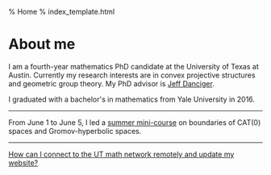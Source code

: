 % Home
% index_template.html

About me
===========

I am a fourth-year mathematics PhD candidate at the University of Texas at Austin. Currently my research interests are in convex projective structures and geometric group theory. My PhD advisor is [Jeff Danciger](https://web.ma.utexas.edu/users/jdanciger/index.html).

I graduated with a bachelor's in mathematics from Yale University in 2016.

*************************************

From June 1 to June 5, I led a [summer mini-course](teaching/boundaries_smc.html) on boundaries of CAT(0) spaces and Gromov-hyperbolic spaces.

*************************************

[How can I connect to the UT math network remotely and update my website?](network_access.html)